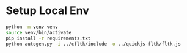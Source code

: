 # Setup Local Env

```bash
python -m venv venv
source venv/bin/activate
pip install -r requirements.txt
python autogen.py -i ../cfltk/include -o ../quickjs-fltk/fltk.js
```
